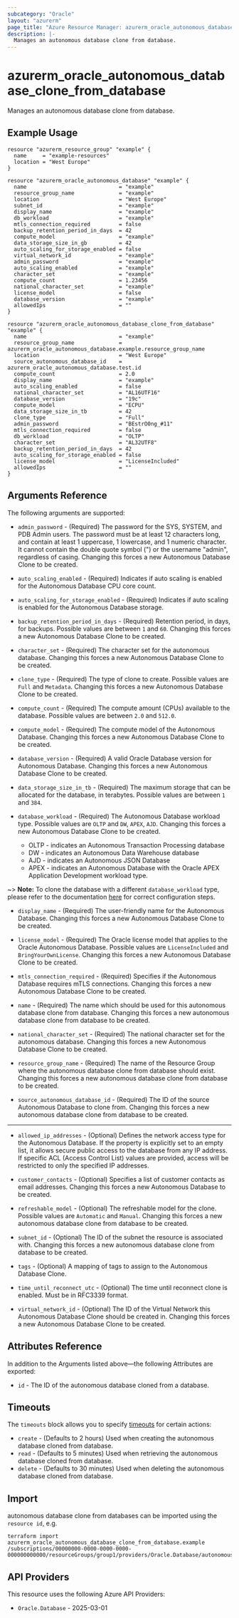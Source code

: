 ```yaml
---
subcategory: "Oracle"
layout: "azurerm"
page_title: "Azure Resource Manager: azurerm_oracle_autonomous_database_clone_from_database"
description: |-
  Manages an autonomous database clone from database.
---
```


# azurerm_oracle_autonomous_database_clone_from_database

Manages an autonomous database clone from database.

## Example Usage

```hcl
resource "azurerm_resource_group" "example" {
  name     = "example-resources"
  location = "West Europe"
}

resource "azurerm_oracle_autonomous_database" "example" {
  name                             = "example"
  resource_group_name              = "example"
  location                         = "West Europe"
  subnet_id                        = "example"
  display_name                     = "example"
  db_workload                      = "example"
  mtls_connection_required         = false
  backup_retention_period_in_days  = 42
  compute_model                    = "example"
  data_storage_size_in_gb          = 42
  auto_scaling_for_storage_enabled = false
  virtual_network_id               = "example"
  admin_password                   = "example"
  auto_scaling_enabled             = "example"
  character_set                    = "example"
  compute_count                    = 1.23456
  national_character_set           = "example"
  license_model                    = false
  database_version                 = "example"
  allowedIps                       = ""
}

resource "azurerm_oracle_autonomous_database_clone_from_database" "example" {
  name                             = "example"
  resource_group_name              = azurerm_oracle_autonomous_database.example.resource_group_name
  location                         = "West Europe"
  source_autonomous_database_id    = azurerm_oracle_autonomous_database.test.id
  compute_count                    = 2.0
  display_name                     = "example"
  auto_scaling_enabled             = false
  national_character_set           = "AL16UTF16"
  database_version                 = "19c"
  compute_model                    = "ECPU"
  data_storage_size_in_tb          = 42
  clone_type                       = "Full"
  admin_password                   = "BEstrO0ng_#11"
  mtls_connection_required         = false
  db_workload                      = "OLTP"
  character_set                    = "AL32UTF8"
  backup_retention_period_in_days  = 42
  auto_scaling_for_storage_enabled = false
  license_model                    = "LicenseIncluded"
  allowedIps                       = ""
}
```

## Arguments Reference

The following arguments are supported:

* `admin_password` - (Required) The password for the SYS, SYSTEM, and PDB Admin users. The password must be at least 12 characters long, and contain at least 1 uppercase, 1 lowercase, and 1 numeric character. It cannot contain the double quote symbol (") or the username "admin", regardless of casing. Changing this forces a new Autonomous Database Clone to be created.

* `auto_scaling_enabled` - (Required) Indicates if auto scaling is enabled for the Autonomous Database CPU core count.

* `auto_scaling_for_storage_enabled` - (Required) Indicates if auto scaling is enabled for the Autonomous Database storage.

* `backup_retention_period_in_days` - (Required) Retention period, in days, for backups. Possible values are between `1` and `60`. Changing this forces a new Autonomous Database Clone to be created.

* `character_set` - (Required) The character set for the autonomous database. Changing this forces a new Autonomous Database Clone to be created.

* `clone_type` - (Required) The type of clone to create. Possible values are `Full` and `Metadata`. Changing this forces a new Autonomous Database Clone to be created.

* `compute_count` - (Required) The compute amount (CPUs) available to the database. Possible values are between `2.0` and `512.0`.

* `compute_model` - (Required) The compute model of the Autonomous Database. Changing this forces a new Autonomous Database Clone to be created.

* `database_version` - (Required) A valid Oracle Database version for Autonomous Database. Changing this forces a new Autonomous Database Clone to be created.

* `data_storage_size_in_tb` - (Required) The maximum storage that can be allocated for the database, in terabytes. Possible values are between `1` and `384`.

* `database_workload` - (Required) The Autonomous Database workload type. Possible values are `OLTP` and `DW`, `APEX`, `AJD`. Changing this forces a new Autonomous Database Clone to be created.
  * OLTP - indicates an Autonomous Transaction Processing database
  * DW - indicates an Autonomous Data Warehouse database
  * AJD - indicates an Autonomous JSON Database
  * APEX - indicates an Autonomous Database with the Oracle APEX Application Development workload type.

~> **Note:** To clone the database with a different `database_workload` type, please refer to the documentation [here](https://docs.public.oneportal.content.oci.oraclecloud.com/iaas/autonomous-database-serverless/doc/autonomous-clone-cross-workload-type.html#GUID-527A712D-FF82-498B-AB35-8A1623E36EDD) for correct configuration steps.

* `display_name` - (Required) The user-friendly name for the Autonomous Database. Changing this forces a new Autonomous Database Clone to be created.

* `license_model` - (Required) The Oracle license model that applies to the Oracle Autonomous Database. Possible values are `LicenseIncluded` and `BringYourOwnLicense`. Changing this forces a new Autonomous Database Clone to be created.

* `mtls_connection_required` - (Required) Specifies if the Autonomous Database requires mTLS connections. Changing this forces a new Autonomous Database Clone to be created.

* `name` - (Required) The name which should be used for this autonomous database clone from database. Changing this forces a new autonomous database clone from database to be created.

* `national_character_set` - (Required) The national character set for the autonomous database. Changing this forces a new Autonomous Database Clone to be created.

* `resource_group_name` - (Required) The name of the Resource Group where the autonomous database clone from database should exist. Changing this forces a new autonomous database clone from database to be created.

* `source_autonomous_database_id` - (Required) The ID of the source Autonomous Database to clone from. Changing this forces a new autonomous database clone from database to be created.

---

* `allowed_ip_addresses` - (Optional) Defines the network access type for the Autonomous Database. If the property is explicitly set to an empty list, it allows secure public access to the database from any IP address. If specific ACL (Access Control List) values are provided, access will be restricted to only the specified IP addresses.

* `customer_contacts` - (Optional) Specifies a list of customer contacts as email addresses. Changing this forces a new Autonomous Database to be created.

* `refreshable_model` - (Optional) The refreshable model for the clone. Possible values are `Automatic` and `Manual`. Changing this forces a new autonomous database clone from database to be created.

* `subnet_id` - (Optional) The ID of the subnet the resource is associated with. Changing this forces a new autonomous database clone from database to be created.

* `tags` - (Optional) A mapping of tags to assign to the Autonomous Database Clone.

* `time_until_reconnect_utc` - (Optional) The time until reconnect clone is enabled. Must be in RFC3339 format.

* `virtual_network_id` - (Optional) The ID of the Virtual Network this Autonomous Database Clone should be created in. Changing this forces a new Autonomous Database Clone to be created.

## Attributes Reference

In addition to the Arguments listed above—the following Attributes are exported: 

* `id` - The ID of the autonomous database cloned from a database.

## Timeouts

The `timeouts` block allows you to specify [timeouts](https://www.terraform.io/language/resources/syntax#operation-timeouts) for certain actions:

* `create` - (Defaults to 2 hours) Used when creating the autonomous database cloned from database.
* `read` - (Defaults to 5 minutes) Used when retrieving the autonomous database cloned from database.
* `delete` - (Defaults to 30 minutes) Used when deleting the autonomous database cloned from database.

## Import

autonomous database clone from databases can be imported using the `resource id`, e.g.

```shell
terraform import azurerm_oracle_autonomous_database_clone_from_database.example /subscriptions/00000000-0000-0000-0000-000000000000/resourceGroups/group1/providers/Oracle.Database/autonomousDatabases/example
```

## API Providers
<!-- This section is generated, changes will be overwritten -->
This resource uses the following Azure API Providers:

* `Oracle.Database` - 2025-03-01
